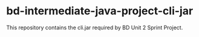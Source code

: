# bd-intermediate-java-project-cli-jar
This repository contains the cli.jar required by BD Unit 2 Sprint Project.
